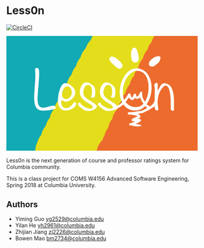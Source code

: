 # Less0n

[![CircleCI](https://img.shields.io/circleci/token/34b6e8735dc3041a4c9f904b2cbd7cfdc3106b74/project/github/maobowen/Less0n/master.svg)](https://circleci.com/gh/maobowen/Less0n)

![Less0n](https://raw.githubusercontent.com/maobowen/Less0n/master/less0n/static/img/icon_logo.png)

Less0n is the next generation of course and professor ratings system for Columbia community.

This is a class project for COMS W4156 Advanced Software Engineering, Spring 2018 at Columbia University.

## Authors

- Yiming Guo	yg2529@columbia.edu
- Yilan He	yh2961@columbia.edu
- Zhijian Jiang	zj2226@columbia.edu
- Bowen Mao	bm2734@columbia.edu
